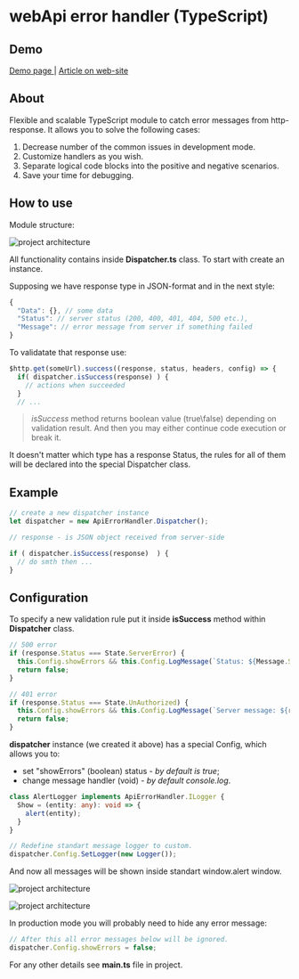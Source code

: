# webApi error handler (TypeScript)

## Demo

<a href="http://asduser.github.io/examples/ts-webApi-error-handler/index.html"> Demo page </a> | <a href="http://asduser.github.io/typescript/web-api-error-handler"> Article on web-site </a>

## About

Flexible and scalable TypeScript module to catch error messages from http-response. It allows you to solve the following cases:

1. Decrease number of the common issues in development mode.
2. Customize handlers as you wish.
3. Separate logical code blocks into the positive and negative scenarios.
4. Save your time for debugging.

## How to use

Module structure:

![project architecture](http://asduser.github.io/images/post/ts-api-error-handler-1-project.png)

All functionality contains inside **Dispatcher.ts** class. To start with create an instance.

Supposing we have response type in JSON-format and in the next style:

```javascript
{
  "Data": {}, // some data
  "Status": // server status (200, 400, 401, 404, 500 etc.),
  "Message": // error message from server if something failed
}
```

To validatate that response use:

```js
$http.get(someUrl).success((response, status, headers, config) => {
  if( dispatcher.isSuccess(response) ) {
    // actions when succeeded
  }
  // ...
```

> *isSuccess* method returns boolean value (true\false) depending on validation result. And then you may either continue code execution or break it.

It doesn't matter which type has a response Status, the rules for all of them will be declared into the special Dispatcher class.

## Example

```ts
// create a new dispatcher instance
let dispatcher = new ApiErrorHandler.Dispatcher();

// response - is JSON object received from server-side

if ( dispatcher.isSuccess(response)  ) {
  // do smth then ...
}
```

## Configuration

To specify a new validation rule put it inside **isSuccess** method within **Dispatcher** class.

```ts
// 500 error
if (response.Status === State.ServerError) {
  this.Config.showErrors && this.Config.LogMessage(`Status: ${Message.ServerError}`);
  return false;
}

// 401 error
if (response.Status === State.UnAuthorized) {
  this.Config.showErrors && this.Config.LogMessage(`Server message: ${response.Message}`);
  return false;
}
```

**dispatcher** instance (we created it above) has a special Config, which allows you to:

- set "showErrors" (boolean) status - *by default is true*;
- change message handler (void) - *by default console.log*.

```typescript
class AlertLogger implements ApiErrorHandler.ILogger {
  Show = (entity: any): void => {
    alert(entity);
  }
}

// Redefine standart message logger to custom.
dispatcher.Config.SetLogger(new Logger());
```

And now all messages will be shown inside standart window.alert window.

![project architecture](http://asduser.github.io/images/post/ts-api-error-handler-2-alert1.png)

![project architecture](http://asduser.github.io/images/post/ts-api-error-handler-2-alert2.png)

In production mode you will probably need to hide any error message:

```ts
// After this all error messages below will be ignored.
dispatcher.Config.showErrors = false;
```

For any other details see **main.ts** file in project.
